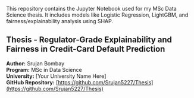 This repository contains the Jupyter Notebook used for my MSc Data Science thesis. It includes models like Logistic Regression, LightGBM, and fairness/explainability analysis using SHAP.
## Thesis - Regulator-Grade Explainability and Fairness in Credit-Card Default Prediction  
**Author:** Srujan Bombay  
**Program:** MSc in Data Science  
**University:** [Your University Name Here]  
**GitHub Repository:** [https://github.com/Srujan5227/Thesis](https://github.com/Srujan5227/Thesis)

